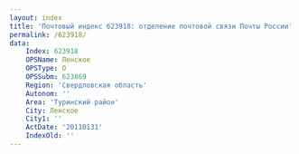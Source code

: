 ```yaml
---
layout: index
title: 'Почтовый индекс 623918: отделение почтовой связи Почты России'
permalink: /623918/
data:
    Index: 623918
    OPSName: Ленское
    OPSType: О
    OPSSubm: 623869
    Region: 'Свердловская область'
    Autonom: ''
    Area: 'Туринский район'
    City: Ленское
    City1: ''
    ActDate: '20110131'
    IndexOld: ''
---
```

